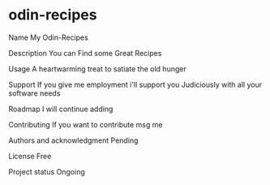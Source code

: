 # odin-recipes
Name
My Odin-Recipes

Description
You can Find some Great Recipes

Usage
A heartwarming treat to satiate the old hunger

Support
If you give me employment i'll support you Judiciously with all your software needs

Roadmap
I will continue adding

Contributing
If you want to contribute msg me 

Authors and acknowledgment
Pending

License
Free

Project status
Ongoing